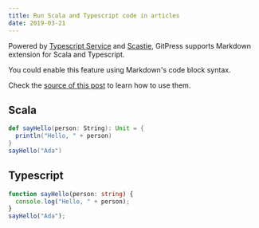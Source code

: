 ```yaml
---
title: Run Scala and Typescript code in articles
date: 2019-03-21
---
```


Powered by [Typescript Service](https://github.com/Microsoft/TypeScript/) and [Scastie](https://scastie.scala-lang.org/), GitPress supports Markdown extension for Scala and Typescript. 

You could enable this feature using Markdown's code block syntax.

Check the [source of this post](https://github.com/gitpress-io/blog/blob/master/source/scala-and-typescript.md) to learn how to use them.

## Scala

```scala
def sayHello(person: String): Unit = {
  println("Hello, " + person)
}
sayHello("Ada")
```

## Typescript

```typescript
function sayHello(person: string) {
  console.log("Hello, " + person);
}
sayHello("Ada");
```


